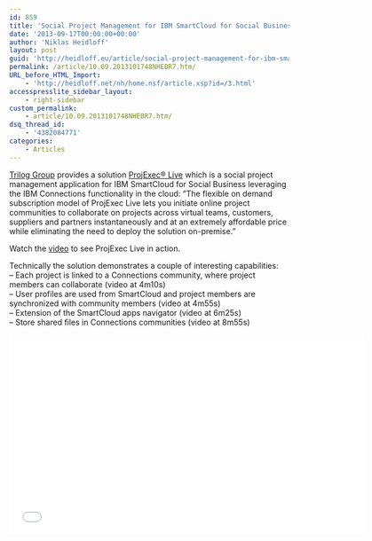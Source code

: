 ```yaml
---
id: 859
title: 'Social Project Management for IBM SmartCloud for Social Business'
date: '2013-09-17T00:00:00+00:00'
author: 'Niklas Heidloff'
layout: post
guid: 'http://heidloff.eu/article/social-project-management-for-ibm-smartcloud-for-social-business/'
permalink: /article/10.09.2013101748NHEBR7.htm/
URL_before_HTML_Import:
    - 'http://heidloff.net/nh/home.nsf/article.xsp?id=/3.html'
accesspresslite_sidebar_layout:
    - right-sidebar
custom_permalink:
    - article/10.09.2013101748NHEBR7.htm/
dsq_thread_id:
    - '4382084771'
categories:
    - Articles
---
```


[Trilog Group](http://triloggroup.com/) provides a solution [ProjExec® Live](http://triloggroup.com/portal/website/projexeclive.xsp) which is a social project management application for IBM SmartCloud for Social Business leveraging the IBM Connections functionality in the cloud: “The flexible on demand subscription model of ProjExec Live lets you initiate online project communities to collaborate on projects across virtual teams, customers, suppliers and partners instantaneously and at an extremely affordable price while eliminating the need to deploy the solution on-premise.”

Watch the [video](http://www.youtube.com/watch?v=2B4lSnq7D0k) to see ProjExec Live in action.

Technically the solution demonstrates a couple of interesting capabilities:  
– Each project is linked to a Connections community, where project members can collaborate (video at 4m10s)  
– User profiles are used from SmartCloud and project members are synchronized with community members (video at 4m55s)  
– Extension of the SmartCloud apps navigator (video at 6m25s)  
– Store shared files in Connections communities (video at 8m55s)

<iframe allowfullscreen="" frameborder="0" height="360" src="//www.youtube.com/embed/2B4lSnq7D0k" width="640"></iframe>